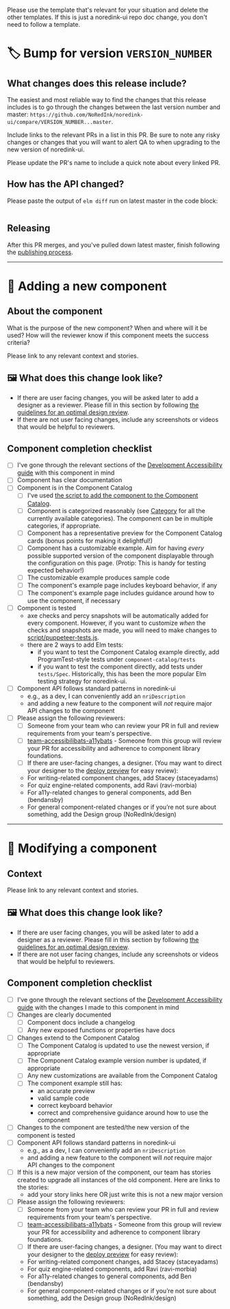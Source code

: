 Please use the template that's relevant for your situation and delete the other templates. If this is just a noredink-ui repo doc change, you don't need to follow a template.

# :label: Bump for version `VERSION_NUMBER`

## What changes does this release include?

The easiest and most reliable way to find the changes that this release includes is to go through the changes between the last version number and master: `https://github.com/NoRedInk/noredink-ui/compare/VERSION_NUMBER...master`.

Include links to the relevant PRs in a list in this PR. Be sure to note any risky changes or changes that you will want to alert QA to when upgrading to the new version of noredink-ui.

Please update the PR's name to include a quick note about every linked PR.

## How has the API changed?

Please paste the output of `elm diff` run on latest master in the code block:

```

```

## Releasing

After this PR merges, and you've pulled down latest master, finish following the [publishing process](https://github.com/NoRedInk/noredink-ui/blob/master/README.md#publishing-a-new-version).

---

# :star2: Adding a new component

## About the component

What is the purpose of the new component? When and where will it be used? How will the reviewer know if this component meets the success criteria?

Please link to any relevant context and stories.

## :framed_picture: What does this change look like?

- If there are user facing changes, you will be asked later to add a designer as a reviewer. Please fill in this section by following [the guidelines for an optimal design review](https://paper.dropbox.com/doc/Guidelines-for-Sharing-User-Facing-Changes-with-Design--BpL8hpJLMugy6033aT5m0JdaAg-bdKGQtYH9qO9I00hUkA6k).
- If there are not user facing changes, include any screenshots or videos that would be helpful to reviewers.

## Component completion checklist

- [ ] I've gone through the relevant sections of the [Development Accessibility guide](https://paper.dropbox.com/doc/Accessibility-guide-4-Development--BiIVdijSaoijjOuhz3iTCJJ1Ag-rGoHpC91pFg3zTrYpvOCQ) with this component in mind
- [ ] Component has clear documentation
- [ ] Component is in the Component Catalog
  - [ ] I've used [the script to add the component to the Component Catalog](https://github.com/NoRedInk/noredink-ui?tab=readme-ov-file#%F0%9F%92%AB-adding-a-component-to-the-component-catalog).
  - [ ] Component is categorized reasonably (see [Category](https://github.com/NoRedInk/noredink-ui/blob/master/component-catalog-app/Category.elm) for all the currently available categories). The component can be in multiple categories, if appropriate.
  - [ ] Component has a representative preview for the Component Catalog cards (bonus points for making it delightful!)
  - [ ] Component has a customizable example. Aim for having _every_ possible supported version of the component displayable through the configuration on this page. (Protip: This is handy for testing expected behavior!)
  - [ ] The customizable example produces sample code
  - [ ] The component's example page includes keyboard behavior, if any
  - [ ] The component's example page includes guidance around how to use the component, if necessary
- [ ] Component is tested
  - axe checks and percy snapshots will be automatically added for every component. However, if you want to customize _when_ the checks and snapshots are made, you will need to make changes to [script/puppeteer-tests.js](https://github.com/NoRedInk/noredink-ui/blob/master/script/puppeteer-tests.js).
  - there are 2 ways to add Elm tests:
    - if you want to test the Component Catalog example directly, add ProgramTest-style tests under `component-catalog/tests`
    - if you want to test the component directly, add tests under `tests/Spec`. Historically, this has been the more popular Elm testing strategy for noredink-ui.
- [ ] Component API follows standard patterns in noredink-ui
  - e.g., as a dev, I can conveniently add an `nriDescription`
  - and adding a new feature to the component will _not_ require major API changes to the component
- [ ] Please assign the following reviewers:
  - [ ]  Someone from your team who can review your PR in full and review requirements from your team's perspective.
  - [ ]  [team-accessibilibats-a11ybats](https://github.com/orgs/NoRedInk/teams/team-accessibilibats-a11ybats) - Someone from this group will review your PR for accessibility and adherence to component library foundations.
  - [ ]  If there are user-facing changes, a designer. (You may want to direct your designer to the [deploy preview](https://github.com/NoRedInk/noredink-ui#reviews--preview-environments) for easy review):
    - For writing-related component changes, add Stacey (staceyadams)
    - For quiz engine-related components, add Ravi (ravi-morbia)
    - For a11y-related changes to general components, add Ben (bendansby)
    - For general component-related changes or if you’re not sure about something, add the Design group (NoRedInk/design)

---

# :wrench: Modifying a component

## Context

Please link to any relevant context and stories.

## :framed_picture: What does this change look like?

- If there are user facing changes, you will be asked later to add a designer as a reviewer. Please fill in this section by following [the guidelines for an optimal design review](https://paper.dropbox.com/doc/Guidelines-for-Sharing-User-Facing-Changes-with-Design--BpL8hpJLMugy6033aT5m0JdaAg-bdKGQtYH9qO9I00hUkA6k).
- If there are not user facing changes, include any screenshots or videos that would be helpful to reviewers.

## Component completion checklist

- [ ] I've gone through the relevant sections of the [Development Accessibility guide](https://paper.dropbox.com/doc/Accessibility-guide-4-Development--BiIVdijSaoijjOuhz3iTCJJ1Ag-rGoHpC91pFg3zTrYpvOCQ) with the changes I made to this component in mind
- [ ] Changes are clearly documented
  - [ ] Component docs include a changelog
  - [ ] Any new exposed functions or properties have docs
- [ ] Changes extend to the Component Catalog
  - [ ] The Component Catalog is updated to use the newest version, if appropriate
  - [ ] The Component Catalog example version number is updated, if appropriate
  - [ ] Any new customizations are available from the Component Catalog
  - [ ] The component example still has:
    - an accurate preview
    - valid sample code
    - correct keyboard behavior
    - correct and comprehensive guidance around how to use the component
- [ ] Changes to the component are tested/the new version of the component is tested
- [ ] Component API follows standard patterns in noredink-ui
  - e.g., as a dev, I can conveniently add an `nriDescription`
  - and adding a new feature to the component will _not_ require major API changes to the component
- [ ] If this is a new major version of the component, our team has stories created to upgrade all instances of the old component. Here are links to the stories:
  - add your story links here OR just write this is not a new major version
- [ ] Please assign the following reviewers:
  - [ ]  Someone from your team who can review your PR in full and review requirements from your team's perspective.
  - [ ]  [team-accessibilibats-a11ybats](https://github.com/orgs/NoRedInk/teams/team-accessibilibats-a11ybats) - Someone from this group will review your PR for accessibility and adherence to component library foundations.
  - [ ]  If there are user-facing changes, a designer. (You may want to direct your designer to the [deploy preview](https://github.com/NoRedInk/noredink-ui#reviews--preview-environments) for easy review):
    - For writing-related component changes, add Stacey (staceyadams)
    - For quiz engine-related components, add Ravi (ravi-morbia)
    - For a11y-related changes to general components, add Ben (bendansby)
    - For general component-related changes or if you’re not sure about something, add the Design group (NoRedInk/design)
